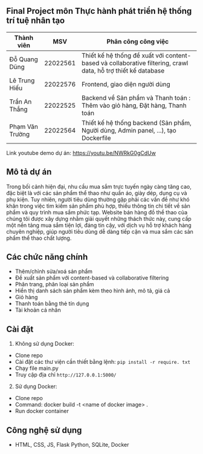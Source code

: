 ## Final Project môn Thực hành phát triển hệ thống trí tuệ nhân tạo
| Thành viên      | MSV      | Phân công công việc                                                                                                          |
|-----------------|----------|------------------------------------------------------------------------------------------------------------------------------|
| Đỗ Quang Dũng   | 22022561 |Thiết kế hệ thống đề xuất với content-based và collaborative filtering, crawl data, hỗ trợ thiết kế database                  |
| Lê Trung Hiếu   | 22022576 | Frontend, giao diện người dùng                                                                                                                              |
| Trần An Thắng   | 22022525 |Backend về Sản phẩm và Thanh toán : Thêm vào giỏ hàng, Đặt hàng, Thanh toán                                                   |
| Phạm Văn Trường | 22022564         | Thiết kế hệ thống backend (Sản phẩm, Người dùng, Admin panel, ...), tạo Dockerfile                                                                                                                             |  
  
Link youtube demo dự án: https://youtu.be/NWRkG0gCdUw

## Mô tả dự án
Trong bối cảnh hiện đại, nhu cầu mua sắm trực tuyến ngày càng tăng cao, đặc biệt là với các sản phẩm thể thao như quần áo, giày dép, dụng cụ và phụ kiện. Tuy nhiên, người tiêu dùng thường gặp phải các vấn đề như khó khăn trong việc tìm kiếm sản phẩm phù hợp, thiếu thông tin chi tiết về sản phẩm và quy trình mua sắm phức tạp.
Website bán hàng đồ thể thao của chúng tôi được xây dựng nhằm giải quyết những thách thức này, cung cấp một nền tảng mua sắm tiện lợi, đáng tin cậy, với dịch vụ hỗ trợ khách hàng chuyên nghiệp, giúp người tiêu dùng dễ dàng tiếp cận và mua sắm các sản phẩm thể thao chất lượng.

## Các chức năng chính
- Thêm/chỉnh sửa/xoá sản phẩm
- Đề xuất sản phẩm với content-based và collaborative filtering
- Phân trang, phân loại sản phẩm
- Hiển thị danh sách sản phẩm kèm theo hình ảnh, mô tả, giá cả
- Giỏ hàng
- Thanh toán bằng thẻ tín dụng
- Tài khoản cá nhân

## Cài đặt
  1. Không sử dụng Docker:
  - Clone repo
  - Cài đặt các thư viện cần thiết bằng lệnh: `pip install -r require. txt`
  - Chạy file main.py
  - Truy cập địa chỉ `http://127.0.0.1:5000/`
  2. Sử dụng Docker:
  - Clone repo
  - Command: docker build -t &lt;name of docker image> .
  - Run docker container
 
  ## Công nghệ sử dụng
  - HTML, CSS, JS, Flask Python, SQLite, Docker
